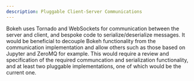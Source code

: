 ```yaml
---
description: Pluggable Client-Server Communications
---
```

Bokeh uses Tornado and WebSockets for communication between the server and client, and bespoke
code to serialize/deserialize messages.
It would be beneficial to decouple Bokeh functionality from the communication implementation and
allow others such as those based on Jupyter and ZeroMQ for example.
This would require a review and specification of the required communcation and serialization
functionality, and at least two pluggable implementations, one of which would be the current one.